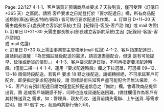 Page: 22/127
4-1-1、客戶購買非預購商品並要求 7 天後到貨，僅可受理〈訂購日+365 天〉之區間。請將
客戶要求之日期登打於『要求配達日』欄，所有商品配送類別(庫送/廠送/特約/廠取)
皆可執行要求配達日作業。
a. 訂單日 D+11~20 天需由處長核示(處長建立客訴於系統(主因【紀錄用-客服-客戶諮
詢】或 mail 佐證)
b. 訂單日 D+21~30 天需由部長核示(部長建立客訴於系統(主因【紀錄用-客服-客戶諮詢】  
或 mail 佐證)  
c. 訂單日 D+30 以上需由事業部主管核示(mail 佐證)
4-1-2、客戶指定配達日，請話術必提醒：『為您備註延後配送的需求，請貨運盡量配合，但還
是有可能提早、延後或斷貨的情形。』
4-1-3、客戶要求配達日後，不可再指定要求配達時段。(僅能二擇一)
4-1-4、運用『要求配達時段』欄之下拉選單，可選擇 09~12、13~18 兩個時段配送，若客戶
要求 18 黠之後配送，請婉轉拒絕，不可承諾客戶可配合。即便指定要求配達時段，請
同樣話術告知客戶盡可能配合但無法保證。
4-1-5、客戶若有預計配達日請勿僅登記於配送信息之『備註』欄，會導致商品提早出貨，將
造成客戶端觀感不好，同時也造成貨運配送困難。(備註欄僅作為客戶有其特殊送貨之
需求，如：管理員、親友代收、送貨前請先電聯、上午送貨..等需求註明，限 30 個字
元，超過時將斷行後列印)。